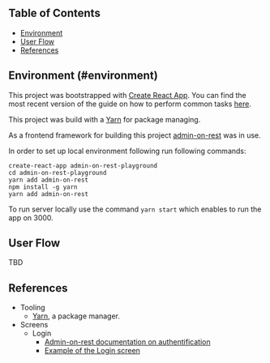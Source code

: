

## Table of Contents
- [Environment](#environment)
- [User Flow](#user-flow)
- [References](#references)


## Environment (#environment)

This project was bootstrapped with [Create React App](https://github.com/facebookincubator/create-react-app). You can find the most recent version of the guide on how to perform common tasks [here](https://github.com/facebookincubator/create-react-app/blob/master/packages/react-scripts/template/README.md).

This project was build with a [Yarn](https://yarnpkg.com/en/) for package managing.

As a frontend framework for building this project [admin-on-rest](https://marmelab.com/admin-on-rest/index.html) was in use.

In order to set up local environment following run following commands:

```npm install -g create-react-app
create-react-app admin-on-rest-playground
cd admin-on-rest-playground
yarn add admin-on-rest
npm install -g yarn
yarn add admin-on-rest
```

To run server locally use the command `yarn start` which enables to run the app on 3000.


## User Flow

TBD


## References

- Tooling
  - [Yarn](https://yarnpkg.com/en/), a package manager.
- Screens
  - Login
    - [Admin-on-rest documentation on authentification](https://marmelab.com/admin-on-rest/Authentication.html)
    - [Example of the Login screen](https://github.com/marmelab/admin-on-rest/blob/master/example/authClient.js)